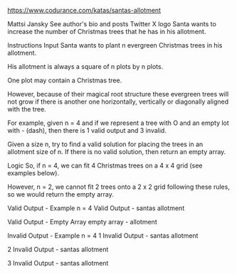 https://www.codurance.com/katas/santas-allotment

Mattsi Jansky
See author's bio and posts
Twitter X logo
Santa wants to increase the number of Christmas trees that he has in his allotment.

Instructions
Input
Santa wants to plant n evergreen Christmas trees in his allotment.

His allotment is always a square of n plots by n plots.

One plot may contain a Christmas tree.

However, because of their magical root structure these evergreen trees will not grow if there is another one horizontally, vertically or diagonally aligned with the tree.

For example, given n = 4 and if we represent a tree with O and an empty lot with - (dash), then there is 1 valid output and 3 invalid.

Given a size n, try to find a valid solution for placing the trees in an allotment size of n.  If there is no valid solution, then return an empty array.

Logic
So, if n = 4, we can fit 4 Christmas trees on a 4 x 4 grid (see examples below).

However, n = 2, we cannot fit 2 trees onto a 2 x 2 grid following these rules, so we would return the empty array.

Valid Output - Example n = 4
Valid Output - santas allotment

Valid Output - Empty Array
empty array - allotment

Invalid Output - Example n = 4
1 Invalid Output - santas allotment

2 Invalid Output - santas allotment

3 Invalid Output - santas allotment

 